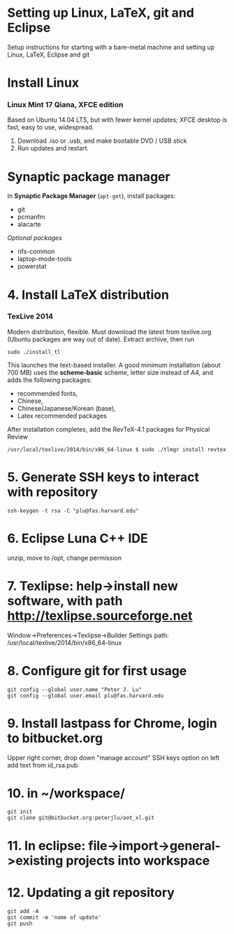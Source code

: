 Setting up Linux, LaTeX, git and Eclipse
=================

Setup instructions for starting with a bare-metal machine and setting up Linux, LaTeX, Eclipse and git

# Install Linux

### Linux Mint 17 Qiana, XFCE edition

Based on Ubuntu 14.04 LTS, but with fewer kernel updates; XFCE desktop is fast, easy to use, widespread. 

1. Download .iso or .usb, and make bootable DVD / USB stick
2. Run updates and restart.

# Synaptic package manager

In **Synaptic Package Manager** (`apt-get`), install packages:

+ git
+ pcmanfm
+ alacarte

_Optional packages_ 

+ nfs-common
+ laptop-mode-tools
+ powerstat

# 4. Install LaTeX distribution

### TexLive 2014

Modern distribution, flexible. Must download the latest from texlive.org (Ubuntu packages are way out of date). Extract archive, then run

```
sudo ./install_tl
```

This launches the text-based installer. A good minimum installation (about 700 MB) uses the **scheme-basic** scheme, letter size instead of A4, and adds the following packages:

+ recommended fonts, 
+ Chinese, 
+ Chinese/Japanese/Korean (base), 
+ Latex recommended packages

After installation completes, add the RevTeX-4.1 packages for Physical Review

```
/usr/local/texlive/2014/bin/x86_64-linux $ sudo ./tlmgr install revtex
```
# 5. Generate SSH keys to interact with repository

```
ssh-keygen -t rsa -C "plu@fas.harvard.edu"
```

# 6. Eclipse Luna C++ IDE
unzip, move to /opt, change permission

# 7. Texlipse: help->install new software, with path http://texlipse.sourceforge.net
Window->Preferences->Texlipse->Builder Settings
path: /usr/local/texlive/2014/bin/x86_64-linux

# 8. Configure git for first usage
```
git config --global user.name "Peter J. Lu"
git config --global user.email plu@fas.harvard.edu
```

# 9. Install lastpass for Chrome, login to bitbucket.org
Upper right corner, drop down "manage account"
SSH keys option on left
add text from id_rsa.pub

# 10. in ~/workspace/
```
git init
git clone git@bitbucket.org:peterjlu/aot_xl.git
````

# 11. In eclipse: file->import->general->existing projects into workspace

# 12. Updating a git repository
```
git add -A
git commit -m 'name of update'
git push
```
